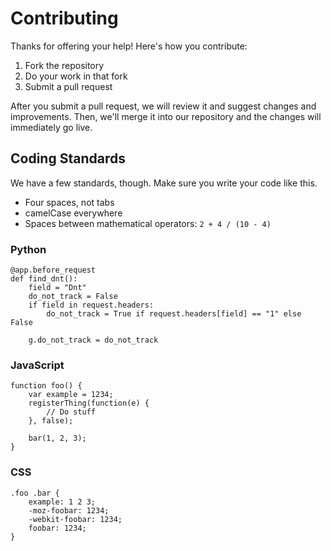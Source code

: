 # Contributing

Thanks for offering your help! Here's how you contribute:

1. Fork the repository
2. Do your work in that fork
3. Submit a pull request

After you submit a pull request, we will review it and suggest changes and improvements. Then, we'll merge it into
our repository and the changes will immediately go live.

## Coding Standards

We have a few standards, though. Make sure you write your code like this.

* Four spaces, not tabs
* camelCase everywhere
* Spaces between mathematical operators: `2 + 4 / (10 - 4)`

### Python

    @app.before_request
    def find_dnt():
        field = "Dnt"
        do_not_track = False
        if field in request.headers:
            do_not_track = True if request.headers[field] == "1" else False

        g.do_not_track = do_not_track

### JavaScript

    function foo() {
        var example = 1234;
        registerThing(function(e) {
            // Do stuff
        }, false);

        bar(1, 2, 3);
    }

### CSS

    .foo .bar {
        example: 1 2 3;
        -moz-foobar: 1234;
        -webkit-foobar: 1234;
        foobar: 1234;
    }
